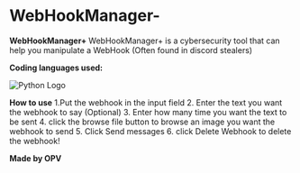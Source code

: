 # WebHookManager-
**WebHookManager+**
WebHookManager+ is a cybersecurity tool that can help you manipulate a WebHook (Often found in discord stealers)

**Coding languages used:**


![Python Logo](https://upload.wikimedia.org/wikipedia/commons/c/c3/Python-logo-notext.svg)



**How to use**
1.Put the webhook in the input field
2. Enter the text you want the webhook to say (Optional)
3. Enter how many time you want the text to be sent
4. click the browse file button to browse an image you want the webhook to send
5. Click Send messages 
6. click Delete Webhook to delete the webhook!



**Made by OPV**
